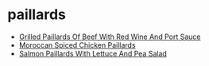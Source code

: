 # paillards

 * [Grilled Paillards Of Beef With Red Wine And Port Sauce](../index/g/grilled-paillards-of-beef-with-red-wine-and-port-sauce-101125.json)
 * [Moroccan Spiced Chicken Paillards](../index/m/moroccan-spiced-chicken-paillards-233792.json)
 * [Salmon Paillards With Lettuce And Pea Salad](../index/s/salmon-paillards-with-lettuce-and-pea-salad-238703.json)
